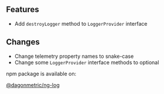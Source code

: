 ## Features

* Add `destroyLogger` method to `LoggerProvider` interface

## Changes

* Change telemetry property names to snake-case
* Change some `LoggerProvider` interface methods to optional

npm package is available on:

[@dagonmetric/ng-log](https://www.npmjs.com/package/@dagonmetric/ng-log)
